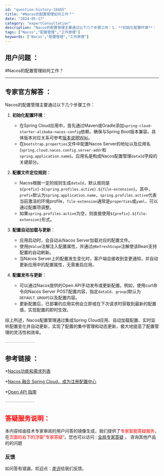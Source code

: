```yaml
---
id: "question-history-10485"
title: "#Nacos的配置管理如何工作？"
date: "2024-05-17"
category: "expertConsultation"
description: "Nacos的配置管理主要通过以下几个步骤工作：1. **初始化配置环境**：   - 在Spring Cloud应用中，首先通过Maven或Gradle添加`spring-cloud-starter-alibaba-nacos-config`依赖，确保与Spring Boot版本兼容。具体版本对应关"
tags: ["Nacos","配置管理","工作原理"]
keywords: ["Nacos","配置管理","工作原理"]
---
```


## 用户问题 ： 
 #Nacos的配置管理如何工作？  

---------------
## 专家官方解答 ：

Nacos的配置管理主要通过以下几个步骤工作：

1. **初始化配置环境**：
   - 在Spring Cloud应用中，首先通过Maven或Gradle添加`spring-cloud-starter-alibaba-nacos-config`依赖，确保与Spring Boot版本兼容。具体版本对应关系可参考[版本说明Wiki](https://github.com/spring-cloud-incubator/spring-cloud-alibaba/wiki/%E7%89%88%E6%9C%AC%E8%AF%B4%E6%98%8E)。
   - 在`bootstrap.properties`文件中配置Nacos Server的地址以及应用名(`spring.cloud.nacos.config.server-addr`和`spring.application.name`)。应用名是构成Nacos配置管理`dataId`字段的关键部分。

2. **配置文件定位规则**：
   - Nacos根据一定的规则生成`dataId`，默认规则是`${prefix}-${spring.profiles.active}.${file-extension}`。其中，`prefix`默认为`spring.application.name`，`spring.profiles.active`代表当前激活的环境profile，`file-extension`通常是`properties`或`yaml`，可以通过配置项调整。
   - 如果`spring.profiles.active`为空，则直接使用`${prefix}.${file-extension}`形式。

3. **配置自动加载与更新**：
   - 应用启动时，会自动从Nacos Server加载对应的配置文件。
   - 使用`@Value`注解注入配置属性，并通过`@RefreshScope`注解使该Bean支持配置的自动刷新。
   - 当Nacos Server上的配置发生变化时，客户端会接收到变更通知，并自动更新应用中的配置属性，无需重启应用。

4. **配置发布与更新**：
   - 可以通过Nacos提供的Open API手动发布或更新配置。例如，使用curl命令向Nacos Server POST配置内容，指定`dataId`、`group`(默认为`DEFAULT_GROUP`)以及配置内容。
   - 更新配置后，已部署的应用实例会立即或在下次请求时获取到最新的配置值，实现配置的即时生效。

综上所述，Nacos配置管理通过集成Spring Cloud应用、自动加载配置、实时监听配置变化并自动更新，实现了配置的集中管理和动态更新，极大地提高了配置管理的灵活性和效率。


<font color="#949494">---------------</font> 


## 参考链接 ：

*[Nacos功能和需求列表](https://nacos.io/docs/latest/archive/feature-list)
 
 *[Nacos 融合 Spring Cloud，成为注册配置中心](https://nacos.io/docs/latest/ecology/use-nacos-with-spring-cloud)
 
 *[Open API 指南](https://nacos.io/docs/latest/guide/user/open-api)


 <font color="#949494">---------------</font> 
 


## <font color="#FF0000">答疑服务说明：</font> 

本内容经由技术专家审阅的用户问答的镜像生成，我们提供了<font color="#FF0000">专家智能答疑服务</font>，在<font color="#FF0000">页面的右下的浮窗”专家答疑“</font>。您也可以访问 : [全局专家答疑](https://answer.opensource.alibaba.com/docs/intro) 。 咨询其他产品的的问题

### 反馈
如问答有错漏，欢迎点：[差评](https://ai.nacos.io/user/feedbackByEnhancerGradePOJOID?enhancerGradePOJOId=13682)给我们反馈。
